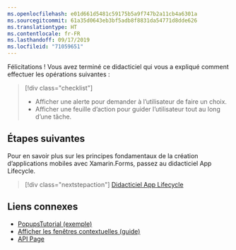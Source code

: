 ```yaml
---
ms.openlocfilehash: e01d661d5481c59175b5a9f747b2a11cb4a6301a
ms.sourcegitcommit: 61a35d0643eb3bf5adb8f8831da54771d8dde626
ms.translationtype: HT
ms.contentlocale: fr-FR
ms.lasthandoff: 09/17/2019
ms.locfileid: "71059651"
---
```

Félicitations ! Vous avez terminé ce didacticiel qui vous a expliqué comment effectuer les opérations suivantes :

> [!div class="checklist"]
>
> - Afficher une alerte pour demander à l’utilisateur de faire un choix.
> - Afficher une feuille d’action pour guider l’utilisateur tout au long d’une tâche.

## <a name="next-steps"></a>Étapes suivantes

Pour en savoir plus sur les principes fondamentaux de la création d’applications mobiles avec Xamarin.Forms, passez au didacticiel App Lifecycle.

> [!div class="nextstepaction"]
> [Didacticiel App Lifecycle](~/get-started/tutorials/app-lifecycle/index.yml)

## <a name="related-links"></a>Liens connexes

- [PopupsTutorial (exemple)](https://docs.microsoft.com/samples/xamarin/xamarin-forms-samples/getstarted-tutorials-popupstutorial/)
- [Afficher les fenêtres contextuelles (guide)](~/xamarin-forms/user-interface/pop-ups.md)
- [API Page](xref:Xamarin.Forms.Page)
